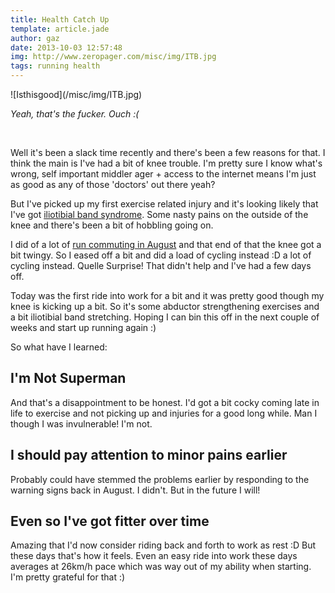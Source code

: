 ```yaml
---
title: Health Catch Up
template: article.jade
author: gaz
date: 2013-10-03 12:57:48
img: http://www.zeropager.com/misc/img/ITB.jpg
tags: running health
---
```


[ilb]: http://en.wikipedia.org/wiki/Iliotibial_band_syndrome
[rk]: http://runkeeper.com/user/gazliddon/fitnessReports/running/view

<div class='middle'>
![Isthisgood](/misc/img/ITB.jpg)

<i>Yeah, that's the fucker. Ouch :(</i>
</div>
<br>

Well it's been a slack time recently and there's been a few reasons for that. I think the main is I've had a bit of knee trouble. I'm pretty sure I know what's wrong, self important middler ager + access to the internet means I'm just as good as any of those 'doctors' out there yeah?

But I've picked up my first exercise related injury and it's looking likely that I've got [iliotibial band syndrome][ilb]. Some nasty pains on the outside of the knee and there's been a bit of hobbling going on.

I did of a lot of [run commuting in August][rk] and that end of that the knee got a bit twingy. So I eased off a bit and did a load of cycling instead :D a lot of cycling instead. Quelle Surprise! That didn't help and I've had a few days off.

Today was the first ride into work for a bit and it was pretty good though my knee is kicking up a bit. So it's some abductor strengthening exercises and a bit iliotibial band stretching. Hoping I can bin this off in the next couple of weeks and start up running again :)

So what have I learned:

## I'm Not Superman
And that's a disappointment to be honest. I'd got a bit cocky coming late in life to exercise and not picking up and injuries for a good long while. Man I though I was invulnerable! I'm not.

## I should pay attention to minor pains earlier
Probably could have stemmed the problems earlier by responding to the warning signs back in August. I didn't. But in the future I will!

## Even so I've got fitter over time
Amazing that I'd now consider riding back and forth to work as rest :D But these days that's how it feels. Even an easy ride into work these days averages at 26km/h pace which was way out of my ability when starting. I'm pretty grateful for that :)


